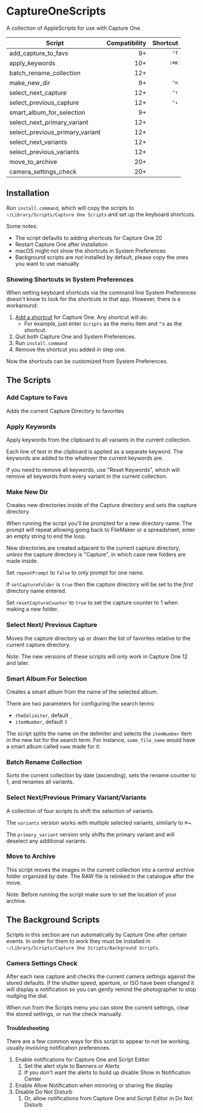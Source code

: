 # CaptureOneScripts
A collection of AppleScripts for use with Capture One.

| Script                          | Compatibility | Shortcut        |
|---------------------------------|--------------:|----------------:|
| add_capture_to_favs             | 9+            | <kbd>⌃f</kbd>   |
| apply_keywords                  | 10+           | <kbd>⇧⌘K</kbd>  |
| batch_rename_collection         | 12+           |                 |
| make_new_dir                    | 9+            | <kbd>⌃n</kbd>   |
| select_next_capture             | 12+           | <kbd>⌃↑</kbd>   |
| select_previous_capture         | 12+           | <kbd>⌃↓</kbd>   |
| smart_album_for_selection       | 9+            |                 |
| select_next_primary_variant     | 12+           |                 |
| select_previous_primary_variant | 12+           |                 |
| select_next_variants            | 12+           |                 |
| select_previous_variants        | 12+           |                 |
| move_to_archive                 | 20+           |                 |
| camera_settings_check           | 20+           |                 |

## Installation

Run `install.command`, which will copy the scripts to `~/Library/Scripts/Capture One Scripts` and set up the keyboard shortcuts.

Some notes:

- The script defaults to adding shortcuts for Capture One 20
- Restart Capture One after installation
- macOS might not show the shortcuts in System Preferences
- Background scripts are _not_ installed by default, please copy the ones you want to use manually

### Showing Shortcuts in System Preferences

When setting keyboard shortcuts via the command line System Preferences doesn't know to look for the shortcuts in that app. However, there is a workaround:

1. [Add a shortcut][shortcut] for Capture One. Any shortcut will do.
    - For example, just enter `Scripts` as the menu item and <kbd>⌃s</kbd> as the shortcut.
2. Quit both Capture One and System Preferences.
3. Run `install.command`
4. Remove the shortcut you added in step one.

Now the shortcuts can be customized from System Preferences.

[shortcut]: https://support.apple.com/guide/mac-help/create-keyboard-shortcuts-for-apps-mchlp2271/mac

## The Scripts

### Add Capture to Favs

Adds the current Capture Directory to favorites

### Apply Keywords

Apply keywords from the clipboard to all variants in the current collection.

Each line of text in the clipboard is applied as a separate keyword. The keywords are added to the whatever the current keywords are.

If you need to remove all keywords, use "Reset Keywords", which will remove all
keywords from every variant in the current collection.

### Make New Dir

Creates new directories inside of the Capture directory and sets the capture directory.

When running the script you'll be prompted for a new directory name. The prompt
will repeat allowing going back to FileMaker or a spreadsheet, enter an empty string to end the loop.

New directories are created adjacent to the current capture directory, _unless_
the capture directory is "Capture", in which case new folders are made inside.

Set `repeatPrompt` to `false` to only prompt for one name.

If `setCaptureFolder` is `true` then the capture directory will be
set to the *first* directory name entered.

Set `resetCaptureCounter` to `true` to set the capture counter to 1 when making a new folder.

### Select Next/ Previous Capture

Moves the capture directory up or down the list of favorites relative to the current capture directory.

_Note_: The new versions of these scripts will only work in Capture One 12 and later.

[favorite_order]: https://emorydunn.com/2018/02/27/Capture-One-Collections-and-AppleScript

### Smart Album For Selection

Creates a smart album from the name of the selected album.

There are two parameters for configuring the search terms:

- `theDelimiter`, default `_`
- `itemNumber`, default `3`

The script splits the name on the delimiter and selects the `itemNumber` item in the new list for the search term. For instance, `some_file_name` would have a smart album called `name` made for it.

### Batch Rename Collection

Sorts the current collection by date (ascending), sets the rename counter to 1, and renames all variants.

### Select Next/Previous Primary Variant/Variants

A collection of four scripts to shift the selection of variants.

The `variants` version works with multiple selected variants, similarly to <kbd>⌘→</kbd>.

The `primary_variant` version only shifts the primary variant and will deselect any additional variants.

### Move to Archive

This script moves the images in the current collection into a central archive folder organized by date. The RAW file is relinked in the catalogue after the move. 

_Note_: Before running the script make sure to set the location of your archive. 

## The Background Scripts

Scripts in this section are run automatically by Capture One after certain events. In order for them to work they must be installed in `~/Library/Scripts/Capture One Scripts/Background Scripts`. 

### Camera Settings Check

After each new capture and checks the current camera settings against the stored defaults. If the shutter speed, aperture, or ISO have been changed it will display a notification so you can gently remind the photographer to stop nudging the dial. 

When run from the Scripts menu you can store the current settings, clear the stored settings, or run the check manually. 

#### Troubleshooting

There are a few common ways for this script to appear to not be working, usually involving notification preferences. 

1. Enable notifications for Capture One and Script Editor
    1. Set the alert style to Banners or Alerts
    2. If you don't want the alerts to build up disable Show in Notification Center 
2. Enable Allow Notification when mirroring or sharing the display
3. Disable Do Not Disturb
    1. Or, allow notifications from Capture One and Script Editor in Do Not Disturb 

